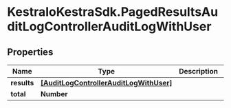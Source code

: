 # KestraIoKestraSdk.PagedResultsAuditLogControllerAuditLogWithUser

## Properties

Name | Type | Description | Notes
------------ | ------------- | ------------- | -------------
**results** | [**[AuditLogControllerAuditLogWithUser]**](AuditLogControllerAuditLogWithUser.md) |  | 
**total** | **Number** |  | 


